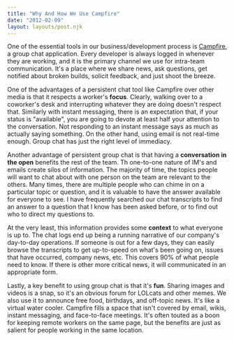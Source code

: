 ```yaml
---
title: "Why And How We Use Campfire"
date: "2012-02-09"
layout: layouts/post.njk
---
```


One of the essential tools in our business/development process is [Campfire](http://campfirenow.com), a group chat application. Every developer is always logged in whenever they are working, and it is the primary channel we use for intra-team communication. It's a place where we share news, ask questions, get notified about broken builds, solicit feedback, and just shoot the breeze.

One of the advantages of a persistent chat tool like Campfire over other media is that it respects a worker's **focus**. Clearly, walking over to a coworker's desk and interrupting whatever they are doing doesn't respect that. Similarly with instant messaging, there is an expectation that, if your status is "available", you are going to devote at least half your attention to the conversation. Not responding to an instant message says as much as actually saying something. On the other hand, using email is not real-time enough. Group chat has just the right level of immediacy.

Another advantage of persistent group chat is that having a **conversation in the open** benefits the rest of the team. Th one-to-one nature of IM's and emails create silos of information. The majority of time, the topics people will want to chat about with one person on the team are relevant to the others. Many times, there are multiple people who can chime in on a particular topic or question, and it is valuable to have the answer available for everyone to see. I have frequently searched our chat transcripts to find an answer to a question that I know has been asked before, or to find out who to direct my questions to.

At the very least, this information provides some **context** to what everyone is up to. The chat logs end up being a running narrative of our company's day-to-day operations. If someone is out for a few days, they can easily browse the transcripts to get up-to-speed on what's been going on, issues that have occurred, company news, etc. This covers 90% of what people need to know. If there is other more critical news, it will communicated in an appropriate form.

Lastly, a key benefit to using group chat is that it's **fun**. Sharing images and videos is a snap, so it's an obvious forum for LOLcats and other memes. We also use it to announce free food, birthdays, and off-topic news. It's like a virtual water cooler. Campfire fills a space that isn't covered by email, wikis, instant messaging, and face-to-face meetings. It's often touted as a boon for keeping remote workers on the same page, but the benefits are just as salient for people working in the same location.
